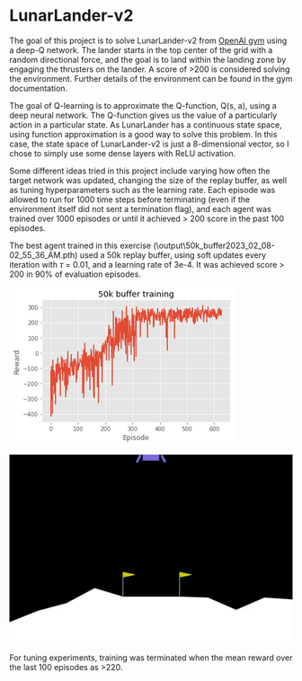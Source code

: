 # LunarLander-v2

The goal of this project is to solve LunarLander-v2 from [OpenAI gym](https://www.gymlibrary.dev/environments/box2d/lunar_lander/) using a deep-Q network. The lander starts in the top center of the grid with a random directional force, and the goal is to land within the landing zone by engaging the thrusters on the lander. A score of >200 is considered solving the environment. Further details of the environment can be found in the gym documentation.

The goal of Q-learning is to approximate the Q-function, Q(s, a), using a deep neural network. The Q-function gives us the value of a particularly action in a particular state. As LunarLander has a continuous state space, using function approximation is a good way to solve this problem. In this case, the state space of LunarLander-v2 is just a 8-dimensional vector, so I chose to simply use some dense layers with ReLU activation.

Some different ideas tried in this project include varying how often the target network was updated, changing the size of the replay buffer, as well as tuning hyperparameters such as the learning rate. Each episode was allowed to run for 1000 time steps before terminating (even if the environment itself did not sent a termination flag), and each agent was trained over 1000 episodes or until it achieved > 200 score in the past 100 episodes.

The best agent trained in this exercise (\output\50k_buffer2023_02_08-02_55_36_AM.pth) used a 50k replay buffer, using soft updates every iteration with $\tau$ = 0.01, and a learning rate of 3e-4. It was achieved score > 200 in 90% of evaluation episodes.

![training](50kbuffer_training.png)

![image info](50k_buffer.gif)


For tuning experiments, training was terminated when the mean reward over the last 100 episodes as >220.
